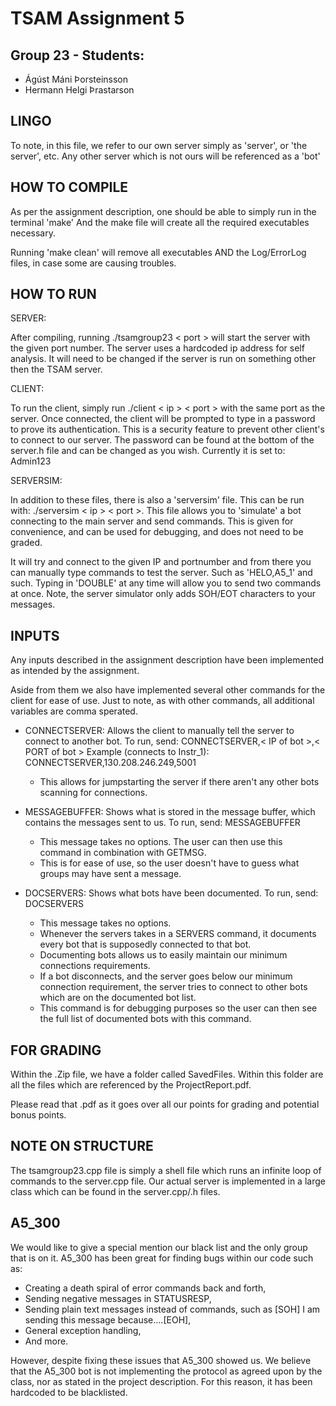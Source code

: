 # TSAM Assignment 5
## Group 23 - Students:
* Ágúst Máni Þorsteinsson
* Hermann Helgi Þrastarson

## LINGO

To note, in this file, we refer to our own server simply as 'server', or 'the server', etc. 
Any other server which is not ours will be referenced as a 'bot' 

## HOW TO COMPILE

As per the assignment description, one should be able to simply run in the terminal 'make'
And the make file will create all the required executables necessary. 

Running 'make clean' will remove all executables AND the Log/ErrorLog files, in case some are causing troubles.

## HOW TO RUN

SERVER:

After compiling, running ./tsamgroup23 < port > will start the server with the given port number. 
The server uses a hardcoded ip address for self analysis.
It will need to be changed if the server is run on something other then the TSAM server.

CLIENT:

To run the client, simply run ./client < ip > < port > with the same port as the server.
Once connected, the client will be prompted to type in a password to prove its authentication.
This is a security feature to prevent other client's to connect to our server.
The password can be found at the bottom of the server.h file and can be changed as you wish.
Currently it is set to: Admin123

SERVERSIM:

In addition to these files, there is also a 'serversim' file. This can be run with: ./serversim < ip > < port >.
This file allows you to 'simulate' a bot connecting to the main server and send commands. 
This is given for convenience, and can be used for debugging, and does not need to be graded.

It will try and connect to the given IP and portnumber and from there you can manually type commands 
to test the server. Such as 'HELO,A5_1' and such. Typing in 'DOUBLE' at any time will allow you to send two commands at once.
Note, the server simulator only adds SOH/EOT characters to your messages.

## INPUTS
Any inputs described in the assignment description have been implemented as intended by the assignment.

Aside from them we also have implemented several other commands for the client for ease of use.
Just to note, as with other commands, all additional variables are comma sperated.

* CONNECTSERVER: Allows the client to manually tell the server to connect to another bot.
To run, send: CONNECTSERVER,< IP of bot >,< PORT of bot >
Example (connects to Instr_1): CONNECTSERVER,130.208.246.249,5001

    - This allows for jumpstarting the server if there aren't any other bots scanning for connections.
    
* MESSAGEBUFFER: Shows what is stored in the message buffer, which contains the messages sent to us.
To run, send: MESSAGEBUFFER

    - This message takes no options. The user can then use this command in combination with GETMSG.
    - This is for ease of use, so the user doesn't have to guess what groups may have sent a message.

* DOCSERVERS: Shows what bots have been documented.
To run, send: DOCSERVERS

    - This message takes no options.
    - Whenever the servers takes in a SERVERS command, it documents every bot that is supposedly connected to that bot. 
    - Documenting bots allows us to easily maintain our minimum connections requirements.
    - If a bot disconnects, and the server goes below our minimum connection requirement, 
        the server tries to connect to other bots which are on the documented bot list.
    - This command is for debugging purposes so the user can then see the full list of documented bots with this command.

## FOR GRADING
Within the .Zip file, we have a folder called SavedFiles.
Within this folder are all the files which are referenced by the ProjectReport.pdf.

Please read that .pdf as it goes over all our points for grading and potential bonus points.

## NOTE ON STRUCTURE
The tsamgroup23.cpp file is simply a shell file which runs an infinite loop of commands to the server.cpp file.
Our actual server is implemented in a large class which can be found in the server.cpp/.h files.

## A5_300
We would like to give a special mention our black list and the only group that is on it.
A5_300 has been great for finding bugs within our code such as:
* Creating a death spiral of error commands back and forth,
* Sending negative messages in STATUSRESP,
* Sending plain text messages instead of commands, such as \[SOH] I am sending this message because....\[EOH],
* General exception handling,
* And more.

However, despite fixing these issues that A5_300 showed us. We believe that the A5_300 bot is not implementing the protocol as agreed upon by the class, nor as stated in the project description. For this reason, it has been hardcoded to be blacklisted.
